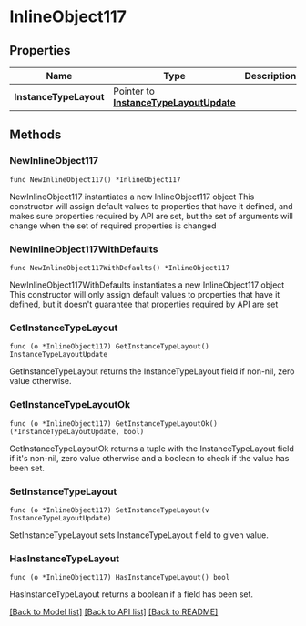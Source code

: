 # InlineObject117

## Properties

Name | Type | Description | Notes
------------ | ------------- | ------------- | -------------
**InstanceTypeLayout** | Pointer to [**InstanceTypeLayoutUpdate**](instanceTypeLayoutUpdate.md) |  | [optional] 

## Methods

### NewInlineObject117

`func NewInlineObject117() *InlineObject117`

NewInlineObject117 instantiates a new InlineObject117 object
This constructor will assign default values to properties that have it defined,
and makes sure properties required by API are set, but the set of arguments
will change when the set of required properties is changed

### NewInlineObject117WithDefaults

`func NewInlineObject117WithDefaults() *InlineObject117`

NewInlineObject117WithDefaults instantiates a new InlineObject117 object
This constructor will only assign default values to properties that have it defined,
but it doesn't guarantee that properties required by API are set

### GetInstanceTypeLayout

`func (o *InlineObject117) GetInstanceTypeLayout() InstanceTypeLayoutUpdate`

GetInstanceTypeLayout returns the InstanceTypeLayout field if non-nil, zero value otherwise.

### GetInstanceTypeLayoutOk

`func (o *InlineObject117) GetInstanceTypeLayoutOk() (*InstanceTypeLayoutUpdate, bool)`

GetInstanceTypeLayoutOk returns a tuple with the InstanceTypeLayout field if it's non-nil, zero value otherwise
and a boolean to check if the value has been set.

### SetInstanceTypeLayout

`func (o *InlineObject117) SetInstanceTypeLayout(v InstanceTypeLayoutUpdate)`

SetInstanceTypeLayout sets InstanceTypeLayout field to given value.

### HasInstanceTypeLayout

`func (o *InlineObject117) HasInstanceTypeLayout() bool`

HasInstanceTypeLayout returns a boolean if a field has been set.


[[Back to Model list]](../README.md#documentation-for-models) [[Back to API list]](../README.md#documentation-for-api-endpoints) [[Back to README]](../README.md)


